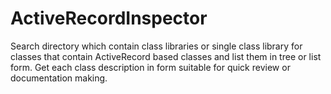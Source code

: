 # ActiveRecordInspector
Search directory which contain class libraries or single class library for classes that contain ActiveRecord based classes and list them in tree or list form. Get each class description in form suitable for quick review or documentation making.
